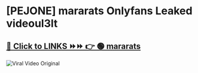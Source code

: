 
 # [PEJONE] mararats Onlyfans Leaked videoul3lt

## <h2><a href="https://clipsfans.com/mararats&ref=git">🔗 Click to LINKS ⏩⏩ 👉 🟢 mararats </a></h2>

<a href="https://clipsfans.com/mararats&ref=git" rel="nofollow" data-target="animated-image.originalLink"><img src="https://i.ibb.co.com/xMMVF88/686577567.gif" alt="Viral Video Original" style="max-width: 100%; display: inline-block;" data-target="animated-image.originalImage"></a>

